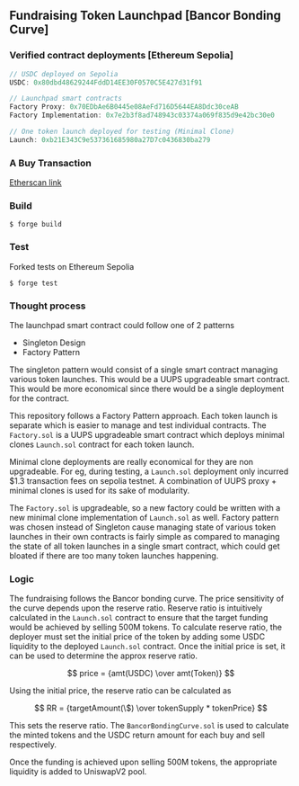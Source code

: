 ## Fundraising Token Launchpad [Bancor Bonding Curve]

### Verified contract deployments [Ethereum Sepolia]

```rust
// USDC deployed on Sepolia 
USDC: 0x80dbd48629244FddD14EE30F0570C5E427d31f91

// Launchpad smart contracts
Factory Proxy: 0x70EDbAe6B0445e08AeFd716D5644EA8Ddc30ceAB
Factory Implementation: 0x7e2b3f8ad748943c03374a069f835d9e42bc30e0

// One token launch deployed for testing (Minimal Clone)
Launch: 0xb21E343C9e537361685980a27D7c0436830ba279
```

### A Buy Transaction

[Etherscan link](https://sepolia.etherscan.io/tx/0xe39fa2324eb906195886b1bda63bbebe179fd22c3fcf7a9359807fc24fbd4f5f)

### Build

```shell
$ forge build
```

### Test

Forked tests on Ethereum Sepolia

```shell
$ forge test
```

### Thought process

The launchpad smart contract could follow one of 2 patterns

- Singleton Design
- Factory Pattern

The singleton pattern would consist of a single smart contract managing various token launches. This would be a UUPS upgradeable smart contract. This would be more economical since there would be a single deployment for the contract.

This repository follows a Factory Pattern approach. Each token launch is separate which is easier to manage and test individual contracts. The `Factory.sol` is a UUPS upgradeable smart contract which deploys minimal clones `Launch.sol` contract for each token launch. 

Minimal clone deployments are really economical for they are non upgradeable. For eg, during testing, a `Launch.sol` deployment only incurred $\$1.3$  transaction fees on sepolia testnet. A combination of UUPS proxy + minimal clones is used for its sake of modularity. 

The `Factory.sol` is upgradeable, so a new factory could be written with a new minimal clone implementation of `Launch.sol` as well. Factory pattern was chosen instead of Singleton cause managing state of various token launches in their own contracts is fairly simple as compared to managing the state of all token launches in a single smart contract, which could get bloated if there are too many token launches happening. 

### Logic

The fundraising follows the Bancor bonding curve. The price sensitivity of the curve depends upon the reserve ratio. Reserve ratio is intuitively calculated in the `Launch.sol` contract to ensure that the target funding would be achieved by selling 500M tokens. To calculate reserve ratio, the deployer must set the initial price of the token by adding some USDC liquidity to the deployed `Launch.sol` contract. Once the initial price is set, it can be used to determine the approx reserve ratio. 

$$ price = {amt(USDC) \over amt(Token)} $$

Using the initial price, the reserve ratio can be calculated as

$$ RR = {targetAmount(\$) \over tokenSupply * tokenPrice} $$

This sets the reserve ratio. The `BancorBondingCurve.sol` is used to calculate the minted tokens and the USDC return amount for each buy and sell respectively. 

Once the funding is achieved upon selling 500M tokens, the appropriate liquidity is added to UniswapV2 pool.
